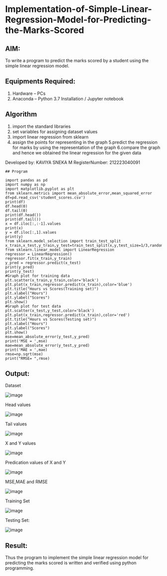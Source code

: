 # Implementation-of-Simple-Linear-Regression-Model-for-Predicting-the-Marks-Scored

## AIM:
To write a program to predict the marks scored by a student using the simple linear regression model.

## Equipments Required:
1. Hardware – PCs
2. Anaconda – Python 3.7 Installation / Jupyter notebook

## Algorithm

1. import the standard libraries
2. set variables for assigning dataset values
3. import linear regression from sklearn
4. assign the points for representing in the graph
5.predict the regression for marks by using the representation of the graph
6.compare the graph and hence we obtained the linear regression for the given data


Developed by: KAVIYA SNEKA M
RegisterNumber: 212223040091


```
## Program

import pandas as pd
import numpy as np
import matplotlib.pyplot as plt
from sklearn.metrics import mean_absolute_error,mean_squared_error
df=pd.read_csv('student_scores.csv')
print(df)
df.head(0)
df.tail(0)
print(df.head())
print(df.tail())
x = df.iloc[:,:-1].values
print(x)
y = df.iloc[:,1].values
print(y)
from sklearn.model_selection import train_test_split
x_train,x_test,y_train,y_test=train_test_split(x,y,test_size=1/3,random_state=0)
from sklearn.linear_model import LinearRegression
regressor = LinearRegression()
regressor.fit(x_train,y_train)
y_pred = regressor.predict(x_test)
print(y_pred)
print(y_test)
#Graph plot for training data
plt.scatter(x_train,y_train,color='black')
plt.plot(x_train,regressor.predict(x_train),color='blue')
plt.title("Hours vs Scores(Training set)")
plt.xlabel("Hours")
plt.ylabel("Scores")
plt.show()
#Graph plot for test data
plt.scatter(x_test,y_test,color='black')
plt.plot(x_train,regressor.predict(x_train),color='red')
plt.title("Hours vs Scores(Testing set)")
plt.xlabel("Hours")
plt.ylabel("Scores")
plt.show()
mse=mean_absolute_error(y_test,y_pred)
print('MSE = ',mse)
mae=mean_absolute_error(y_test,y_pred)
print('MAE = ',mae)
rmse=np.sqrt(mse)
print("RMSE= ",rmse)
```

## Output:
Dataset

![image](https://github.com/kaviya546/Implementation-of-Simple-Linear-Regression-Model-for-Predicting-the-Marks-Scored/assets/150368823/a9212177-0218-4e21-bc4e-f787826a04df)

Head values

![image](https://github.com/kaviya546/Implementation-of-Simple-Linear-Regression-Model-for-Predicting-the-Marks-Scored/assets/150368823/795bddab-6390-498a-a0e6-23259f4eb8a8)

Tail values

![image](https://github.com/kaviya546/Implementation-of-Simple-Linear-Regression-Model-for-Predicting-the-Marks-Scored/assets/150368823/5dee723b-5ed0-4f64-b095-4294f1bdc543)

X and Y values

![image](https://github.com/kaviya546/Implementation-of-Simple-Linear-Regression-Model-for-Predicting-the-Marks-Scored/assets/150368823/a63fc960-8972-4429-94c4-6ba25dbb5614)

Predication values of X and Y

![image](https://github.com/kaviya546/Implementation-of-Simple-Linear-Regression-Model-for-Predicting-the-Marks-Scored/assets/150368823/140971fb-9e5a-4d2d-a848-8327c64247e7)

MSE,MAE and RMSE

![image](https://github.com/kaviya546/Implementation-of-Simple-Linear-Regression-Model-for-Predicting-the-Marks-Scored/assets/150368823/bb060ed8-c409-4dd4-a60e-6cc571a397ed)

Training Set

![image](https://github.com/kaviya546/Implementation-of-Simple-Linear-Regression-Model-for-Predicting-the-Marks-Scored/assets/150368823/f39f1008-e18f-40f0-ba4e-3bda6f4bb49b)

Testing Set:

![image](https://github.com/kaviya546/Implementation-of-Simple-Linear-Regression-Model-for-Predicting-the-Marks-Scored/assets/150368823/08349fde-715d-491c-a3a4-ddbcc53e21bc)



## Result:
Thus the program to implement the simple linear regression model for predicting the marks scored is written and verified using python programming.
